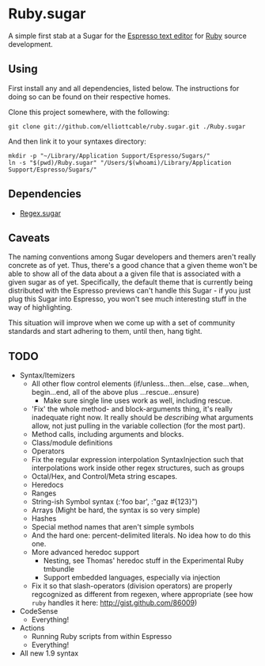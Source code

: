 Ruby.sugar
==========
A simple first stab at a Sugar for the [Espresso text editor][espresso] for
[Ruby][] source development.

[espresso]: <http://macrabbit.com/espresso/> "The Espresso text editor, by MacRabbit"
[ruby]: <http://ruby-lang.org/> "The Ruby programming language"

Using
-----
First install any and all dependencies, listed below. The instructions for
doing so can be found on their respective homes.

Clone this project somewhere, with the following:
    
    git clone git://github.com/elliottcable/ruby.sugar.git ./Ruby.sugar
    
And then link it to your syntaxes directory:
    
    mkdir -p "~/Library/Application Support/Espresso/Sugars/"
    ln -s "$(pwd)/Ruby.sugar" "/Users/$(whoami)/Library/Application Support/Espresso/Sugars/"
    
Dependencies
------------
- [Regex.sugar](http://github.com/elliottcable/Regex.sugar "elliottcable's Regex.sugar on GitHub")

Caveats
-------
The naming conventions among Sugar developers and themers aren't really
concrete as of yet. Thus, there's a good chance that a given theme won't be
able to show all of the data about a a given file that is associated with a
given sugar as of yet. Specifically, the default theme that is currently being
distributed with the Espresso previews can't handle this Sugar - if you just
plug this Sugar into Espresso, you won't see much interesting stuff in the way
of highlighting.

This situation will improve when we come up with a set of community standards
and start adhering to them, until then, hang tight.

TODO
----
- Syntax/Itemizers
  - All other flow control elements (if/unless…then…else, case…when,
    begin…end, all of the above plus …rescue…ensure)
    - Make sure single line uses work as well, including rescue.
  - 'Fix' the whole method- and block-arguments thing, it's really inadequate
    right now. It really should be *describing* what arguments allow, not just
    pulling in the variable collection (for the most part).
  - Method calls, including arguments and blocks.
  - Class/module definitions
  - Operators
  - Fix the regular expression interpolation SyntaxInjection such that
    interpolations work inside other regex structures, such as groups
  - Octal/Hex, and Control/Meta string escapes.
  - Heredocs
  - Ranges
  - String-ish Symbol syntax (:'foo bar', :"gaz #{123}")
  - Arrays (Might be hard, the syntax is so very simple)
  - Hashes
  - Special method names that aren't simple symbols
  - And the hard one: percent-delimited literals. No idea how to do this one.
  - More advanced heredoc support
    - Nesting, see Thomas' heredoc stuff in the Experimental Ruby tmbundle
    - Support embedded languages, especially via injection
  - Fix it so that slash-operators (division operators) are properly
    regcognized as different from regexen, where appropriate (see how `ruby`
    handles it here: http://gist.github.com/86009)
- CodeSense
  - Everything!
- Actions
  - Running Ruby scripts from within Espresso
  - Everything!
- All new 1.9 syntax
